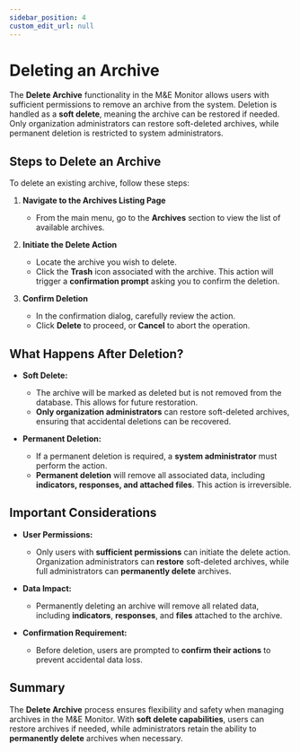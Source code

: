 ```yaml
---
sidebar_position: 4
custom_edit_url: null
---
```


# Deleting an Archive

The **Delete Archive** functionality in the M&E Monitor allows users with sufficient permissions to remove an archive from the system. Deletion is handled as a **soft delete**, meaning the archive can be restored if needed. Only organization administrators can restore soft-deleted archives, while permanent deletion is restricted to system administrators.

## Steps to Delete an Archive

To delete an existing archive, follow these steps:

1. **Navigate to the Archives Listing Page**  
   - From the main menu, go to the **Archives** section to view the list of available archives.

2. **Initiate the Delete Action**  
   - Locate the archive you wish to delete.  
   - Click the **Trash** icon associated with the archive. This action will trigger a **confirmation prompt** asking you to confirm the deletion.

3. **Confirm Deletion**  
   - In the confirmation dialog, carefully review the action.  
   - Click **Delete** to proceed, or **Cancel** to abort the operation.

## What Happens After Deletion?

- **Soft Delete:**  
  - The archive will be marked as deleted but is not removed from the database. This allows for future restoration.
  - **Only organization administrators** can restore soft-deleted archives, ensuring that accidental deletions can be recovered.

- **Permanent Deletion:**  
  - If a permanent deletion is required, a **system administrator** must perform the action.
  - **Permanent deletion** will remove all associated data, including **indicators, responses, and attached files**. This action is irreversible.

## Important Considerations

- **User Permissions:**  
  - Only users with **sufficient permissions** can initiate the delete action. Organization administrators can **restore** soft-deleted archives, while full administrators can **permanently delete** archives.
  
- **Data Impact:**  
  - Permanently deleting an archive will remove all related data, including **indicators**, **responses**, and **files** attached to the archive.

- **Confirmation Requirement:**  
  - Before deletion, users are prompted to **confirm their actions** to prevent accidental data loss.

## Summary

The **Delete Archive** process ensures flexibility and safety when managing archives in the M&E Monitor. With **soft delete capabilities**, users can restore archives if needed, while administrators retain the ability to **permanently delete** archives when necessary.